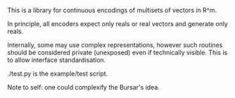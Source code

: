 This is a library for continuous encodings of multisets of vectors in R^m.


In principle, all encoders expect only reals or real vectors and generate only reals.

Internally, some may use complex representations, however such routines should be considered private (unexposed) even if technically visible. This is to allow interface standardisation.


./test.py is the example/test script.

Note to self: one could complexify the Bursar's idea.
